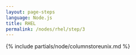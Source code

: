 ```yaml
---
layout: page-steps
language: Node.js
title: RHEL
permalink: /nodes/rhel/step/3
---
```


{% include partials/node/columnstoreunix.md %}
